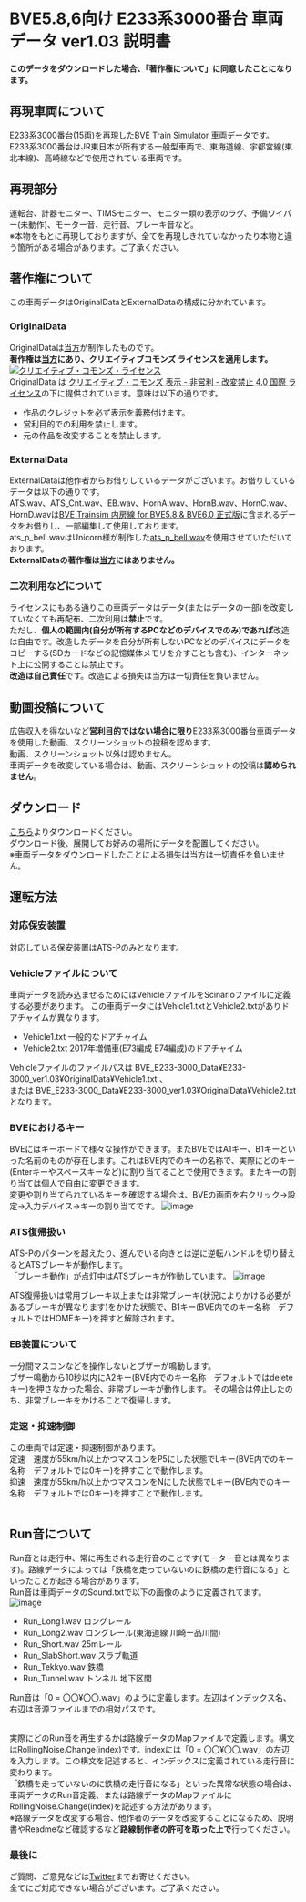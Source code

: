 # BVE5.8,6向け E233系3000番台 車両データ ver1.03 説明書

**このデータをダウンロードした場合、「著作権について」に同意したことになります。**

## 再現車両について
E233系3000番台(15両)を再現したBVE Train Simulator 車両データです。<br>
E233系3000番台はJR東日本が所有する一般型車両で、東海道線、宇都宮線(東北本線)、高崎線などで使用されている車両です。

## 再現部分
運転台、計器モニター、TIMSモニター、モニター類の表示のラグ、予備ワイパー(未動作)、モーター音、走行音、ブレーキ音など。<br>
※本物をもとに再現しておりますが、全てを再現しきれていなかったり本物と違う箇所がある場合があります。ご了承ください。

## 著作権について
この車両データはOriginalDataとExternalDataの構成に分かれています。

### OriginalData
OriginalDataは[当方](https://github.com/E233-3639)が制作したものです。<br>
**著作権は[当方](https://github.com/E233-3639)にあり、クリエイティブコモンズ ライセンスを適用します。**<br>
<a rel="license" href="http://creativecommons.org/licenses/by-nc-nd/4.0/"><img alt="クリエイティブ・コモンズ・ライセンス" style="border-width:0" src="https://i.creativecommons.org/l/by-nc-nd/4.0/88x31.png" /></a><br />OriginalData は <a rel="license" href="http://creativecommons.org/licenses/by-nc-nd/4.0/">クリエイティブ・コモンズ 表示 - 非営利 - 改変禁止 4.0 国際 ライセンス</a>の下に提供されています。意味は以下の通りです。<br>
* 作品のクレジットを必ず表示を義務付けます。
* 営利目的での利用を禁止します。
* 元の作品を改変することを禁止します。

### ExternalData
ExternalDataは他作者からお借りしているデータがございます。お借りしているデータは以下の通りです。<br>
ATS.wav、ATS_Cnt.wav、EB.wav、HornA.wav、HornB.wav、HornC.wav、HornD.wavは[BVE Trainsim 内房線 for BVE5.8 & BVE6.0 正式版](http://bvets.net/uchibo/)に含まれるデータをお借りし、一部編集して使用しております。<br>
ats_p_bell.wavはUnicorn様が制作した[ats_p_bell.wav](https://github.com/uifnm/GeneralAtsPlugin/tree/master/Unicorn/sound)を使用させていただいております。<br>
**ExternalDataの著作権は[当方](https://github.com/E233-3639)にはありません。**

### 二次利用などについて
ライセンスにもある通りこの車両データはデータ(またはデータの一部)を改変していなくても再配布、二次利用は**禁止**です。<br>
ただし、**個人の範囲内(自分が所有するPCなどのデバイスでのみ)であれば**改造は自由です。改造したデータを自分が所有しないPCなどのデバイスにデータをコピーする(SDカードなどの記憶媒体メモリを介すことも含む)、インターネット上に公開することは禁止です。<br>
**改造は自己責任**です。改造による損失は当方は一切責任を負いません。

## 動画投稿について
広告収入を得ないなど**営利目的ではない場合に限り**E233系3000番台車両データを使用した動画、スクリーンショットの投稿を認めます。<br>
動画、スクリーンショット以外は認めません。<br>
車両データを改変している場合は、動画、スクリーンショットの投稿は**認められません**。

## ダウンロード
[こちら](https://github.com/E233-3639/BVE_E233-3000_Data/archive/refs/tags/ver1.03.zip)よりダウンロードください。<br>
ダウンロード後、展開してお好みの場所にデータを配置してください。<br>
※車両データをダウンロードしたことによる損失は当方は一切責任を負いません。

## 運転方法
### 対応保安装置
対応している保安装置はATS-Pのみとなります。

### Vehicleファイルについて
車両データを読み込ませるためにはVehicleファイルをScinarioファイルに定義する必要があります。
この車両データにはVehicle1.txtとVehicle2.txtがありドアチャイムが異なります。
* Vehicle1.txt  一般的なドアチャイム
* Vehicle2.txt  2017年増備車(E73編成 E74編成)のドアチャイム

Vehicleファイルのファイルパスは BVE_E233-3000_Data¥E233-3000_ver1.03¥OriginalData¥Vehicle1.txt 、<br>
または BVE_E233-3000_Data¥E233-3000_ver1.03¥OriginalData¥Vehicle2.txt となります。

### BVEにおけるキー
BVEにはキーボードで様々な操作ができます。またBVEではA1キー、B1キーといった名前のものが存在します。これはBVE内でのキーの名称で、実際にどのキー(Enterキーやスペースキーなど)に割り当てることで使用できます。またキーの割り当ては個人で自由に変更できます。<br>
変更や割り当てられているキーを確認する場合は、BVEの画面を右クリック→設定→入力デバイス→キーの割り当てです。
![image](https://user-images.githubusercontent.com/66541951/129451992-ca2eb0f6-2469-4d7a-b36d-99b9a27b48db.png)

### ATS復帰扱い
ATS-Pのパターンを超えたり、進んでいる向きとは逆に逆転ハンドルを切り替えるとATSブレーキが動作します。<br>
「ブレーキ動作」が点灯中はATSブレーキが作動しています。
![image](https://user-images.githubusercontent.com/66541951/129451622-0256f428-8c88-4f96-99b5-fa304fca4b73.png)

ATS復帰扱いは常用ブレーキ以上または非常ブレーキ(状況によりかける必要があるブレーキが異なります)をかけた状態で、B1キー(BVE内でのキー名称　デフォルトではHOMEキー)を押すと解除されます。

### EB装置について
一分間マスコンなどを操作しないとブザーが鳴動します。<br>
ブザー鳴動から10秒以内にA2キー(BVE内でのキー名称　デフォルトではdeleteキー)を押さなかった場合、非常ブレーキが動作します。
その場合は停止したのち、非常ブレーキをかけることで復帰します。

### 定速・抑速制御
この車両では定速・抑速制御があります。<br>
定速　速度が55km/h以上かつマスコンをP5にした状態でLキー(BVE内でのキー名称　デフォルトでは0キー)を押すことで動作します。<br>
抑速　速度が55km/h以上かつマスコンをNにした状態でLキー(BVE内でのキー名称　デフォルトでは0キー)を押すことで動作します。<br><br>

## Run音について
Run音とは走行中、常に再生される走行音のことです(モーター音とは異なります)。路線データによっては「鉄橋を走っていないのに鉄橋の走行音になる」といったことが起きる場合があります。<br>
Run音は車両データのSound.txtで以下の画像のように定義されてます。
![image](https://user-images.githubusercontent.com/66541951/129504233-e93cf162-e93c-4825-95dd-a546376bad1b.png)
* Run_Long1.wav        ロングレール
* Run_Long2.wav        ロングレール(東海道線 川崎ー品川間)
* Run_Short.wav        25mレール
* Run_SlabShort.wav    スラブ軌道
* Run_Tekkyo.wav       鉄橋
* Run_Tunnel.wav       トンネル 地下区間

Run音は「0 = 〇〇¥〇〇.wav」のように定義します。左辺はインデックス名、右辺は音源ファイルまでの相対パスです。<br><br>

実際にどのRun音を再生するかは路線データのMapファイルで定義します。構文はRollingNoise.Change(index)です。indexには「0 = 〇〇¥〇〇.wav」の左辺を入力します。この構文を記述すると、インデックスに定義されている走行音に変わります。<br>
「鉄橋を走っていないのに鉄橋の走行音になる」といった異常な状態の場合は、車両データのRun音定義、または路線データのMapファイルにRollingNoise.Change(index)を記述する方法があります。<br>
※路線データを改変する場合、他作者のデータを改変することになるため、説明書やReadmeなど確認するなど**路線制作者の許可を取った上で**行ってください。

### 最後に
ご質問、ご意見などは[Twitter](https://twitter.com/E233_3639)までお寄せください。<br>
全てにご対応できない場合がございます。ご了承ください。
